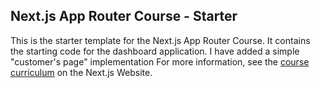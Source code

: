 ## Next.js App Router Course - Starter

This is the starter template for the Next.js App Router Course. It contains the starting code for the dashboard application.
I have added a simple "customer's page" implementation
For more information, see the [course curriculum](https://nextjs.org/learn) on the Next.js Website.
